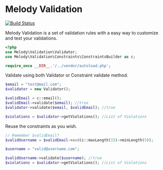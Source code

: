 Melody Validation
=================

[![Build Status](https://secure.travis-ci.org/marcelsud/melody-validation.png)](http://travis-ci.org/marcelsud/melody-validation)

Melody Validation is a set of validation rules with a easy way to customize and test your validations.

```php
<?php
use Melody\Validation\Validator;
use Melody\Validation\Constraints\ConstraintsBuilder as c;

require_once __DIR__.'/../vendor/autoload.php';
```

Validate using both Validator or Constraint validate method.
```php
$email = "test@mail.com";
$validator = new Validator();

$validEmail = c::email();
$validEmail->validate($email); //true
$validator->validate($email, $validEmail); //true

$violations = $validator->getViolations(); //List of Violations
```

Reuse the constraints as you wish.
```php
// Remember $validEmail?
$validUsername = $validEmail->and(c::maxLength(15)->minLength(5));

$username = "valid@username.com";

$validUsername->validate($username); //true
$violations = $validator->getViolations(); //List of Violations
```
